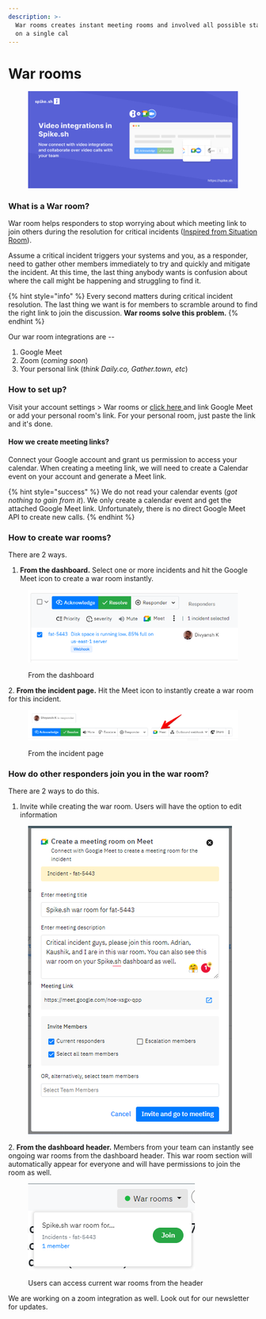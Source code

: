 ```yaml
---
description: >-
  War rooms creates instant meeting rooms and involved all possible stakeholders
  on a single cal
---
```


# War rooms

<figure><img src="../.gitbook/assets/Video integrations.png" alt=""><figcaption></figcaption></figure>

### What is a War room?

War room helps responders to stop worrying about which meeting link to join others during the  resolution for critical incidents ([Inspired from Situation Room](https://en.wikipedia.org/wiki/Situation\_Room\_\(photograph\))).&#x20;

Assume a critical incident triggers your systems and you, as a responder, need to gather other members immediately to try and quickly and mitigate the incident. At this time, the last thing anybody wants is confusion about where the call might be happening and struggling to find it.&#x20;

{% hint style="info" %}
Every second matters during critical incident resolution. The last thing we want is for members to scramble around to find the right link to join the discussion. **War rooms solve this problem.**
{% endhint %}

Our war room integrations are --

1. Google Meet
2. Zoom (_coming soon_)
3. Your personal link (_think Daily.co, Gather.town, etc_)

### How to set up?

Visit your account settings > War rooms or [click here ](https://app.spike.sh/settings#video-conferencing-block)and link Google Meet or add your personal room's link. For your personal room, just paste the link and it's done.

#### How we create meeting links?

Connect your Google account and grant us permission to access your calendar. When creating a meeting link, we will need to create a Calendar event on your account and generate a Meet link.&#x20;

{% hint style="success" %}
We do not read your calendar events (_got nothing to gain from it_). We only create a calendar event and get the attached Google Meet link. Unfortunately, there is no direct Google Meet API to create new calls.
{% endhint %}

### How to create war rooms?

There are 2 ways.

1. **From the dashboard.** Select one or more incidents and hit the Google Meet icon to create a war room instantly.

<figure><img src="../.gitbook/assets/image (2).png" alt=""><figcaption><p>From the dashboard</p></figcaption></figure>

2\. **From the incident page.** Hit the Meet icon to instantly create a war room for this incident.

<figure><img src="../.gitbook/assets/meet-2.png" alt=""><figcaption><p>From the incident page</p></figcaption></figure>

### How do other responders join you in the war room?

There are 2 ways to do this.&#x20;

1. Invite while creating the war room. Users will have the option to edit information

&#x20;   &#x20;

<figure><img src="../.gitbook/assets/image (3).png" alt=""><figcaption></figcaption></figure>

2\. **From the dashboard header.** Members from your team can instantly see ongoing war rooms from the dashboard header. This war room section will automatically appear for everyone and will have permissions to join the room as well.

<figure><img src="../.gitbook/assets/image (9).png" alt=""><figcaption><p>Users can access current war rooms from the header</p></figcaption></figure>



We are working on a zoom integration as well. Look out for our newsletter for updates.




